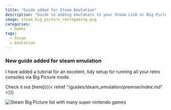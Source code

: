 ```yaml
---
title: "Guide added for Steam Emulation"
description: "Guide to adding emulators to your Steam Link or Big Picture setup."
image: steam_big_picture_retrogaming.png
categories:
  - Games
tags:
  - Steam
  - Emulation
---
```


### New guide added for steam emulation

I have added a tutorial for an excelent, tidy setup for running all your retro consoles via Big Picture mode.

Check it out [here]({{< relref "/guides/steam_emulation/premise/index.md" >}})

![Steam Big Picture list with many super nintendo games](steam_big_picture_retrogaming.png)
